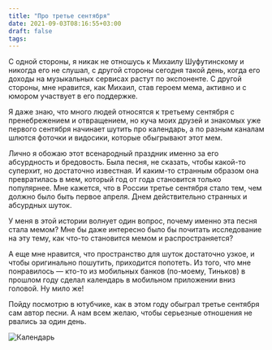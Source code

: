 ```yaml
---
title: "Про третье сентября"
date: 2021-09-03T08:16:55+03:00
draft: false
tags:
---
```


С одной стороны, я никак не отношусь к Михаилу Шуфутинскому и никогда его не слушал, с другой стороны сегодня такой
день, когда его доходы на музыкальных сервисах растут по экспоненте. С другой стороны, мне нравится, как Михаил, став
героем мема, активно и с юмором участвует в его поддержке.

Я даже знаю, что много людей относятся к третьему сентября с пренебрежением и отвращением, но куча моих друзей и
знакомых уже первого сентября начинает шутить про календарь, а по разным каналам шлются фоточки и видосики, которые
обыгрывают этот мем.

<!--more-->

Лично я обожаю этот всенародный праздник именно за его абсурдность и бредовость. Была песня, не сказать, чтобы какой-то
суперхит, но достаточно известная. И каким-то странным образом она превратилась в мем, который год от года становится
только популярнее. Мне кажется, что в России третье сентября стало тем, чем должно было быть первое апреля. Днем
действительно странных и абсурдных шуток.

У меня в этой истории волнует один вопрос,  почему именно эта песня стала мемом? Мне бы даже интересно было бы почитать
исследование на эту тему, как что-то становится мемом и распространяется?

А еще мне нравится, что пространство для шуток достаточно узкое, и чтобы оригинально пошутить, приходится попотеть. Из
того, что мне понравилось — кто-то из мобильных банков (по-моему, Тиньков) в прошлом году сделал календарь в мобильном
приложении вниз головой. Ну мило же!

Пойду посмотрю в ютубчике, как в этом году обыграл третье сентября сам автор песни. А нам всем желаю, чтобы серьезные
отношения не рвались за один день.

![Календарь](/images/3september.png)
